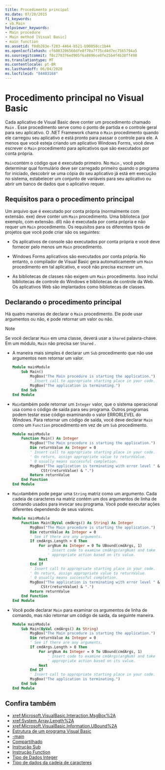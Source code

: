 ```yaml
---
title: Procedimento principal
ms.date: 07/20/2015
f1_keywords:
- vb.Main
helpviewer_keywords:
- Main procedure
- Main method [Visual Basic]
- main function
ms.assetid: f0db283e-f283-4464-b521-b90858cc1b44
ms.openlocfilehash: cf6003206566dfe8f70a7f75cd4d7ec7565794a5
ms.sourcegitcommit: f8c270376ed905f6a8896ce0fe25b4f4b38ff498
ms.translationtype: MT
ms.contentlocale: pt-BR
ms.lasthandoff: 06/04/2020
ms.locfileid: "84403168"
---
```

# <a name="main-procedure-in-visual-basic"></a>Procedimento principal no Visual Basic
Cada aplicativo de Visual Basic deve conter um procedimento chamado `Main` . Esse procedimento serve como o ponto de partida e o controle geral para seu aplicativo. O .NET Framework chama o `Main` procedimento quando ele carregou seu aplicativo e está pronto para passar o controle para ele. A menos que você esteja criando um aplicativo Windows Forms, você deve escrever o `Main` procedimento para aplicativos que são executados por conta própria.

 `Main`contém o código que é executado primeiro. No `Main` , você pode determinar qual formulário deve ser carregado primeiro quando o programa for iniciado, descobrir se uma cópia do seu aplicativo já está em execução no sistema, estabelecer um conjunto de variáveis para seu aplicativo ou abrir um banco de dados que o aplicativo requer.

## <a name="requirements-for-the-main-procedure"></a>Requisitos para o procedimento principal
 Um arquivo que é executado por conta própria (normalmente com extensão. exe) deve conter um `Main` procedimento. Uma biblioteca (por exemplo, com extensão. dll) não é executada por conta própria e não requer um `Main` procedimento. Os requisitos para os diferentes tipos de projetos que você pode criar são os seguintes:

- Os aplicativos de console são executados por conta própria e você deve fornecer pelo menos um `Main` procedimento.

- Windows Forms aplicativos são executados por conta própria. No entanto, o compilador de Visual Basic gera automaticamente um `Main` procedimento em tal aplicativo, e você não precisa escrever um.

- As bibliotecas de classes não exigem um `Main` procedimento. Isso inclui bibliotecas de controle do Windows e bibliotecas de controle da Web. Os aplicativos Web são implantados como bibliotecas de classes.

## <a name="declaring-the-main-procedure"></a>Declarando o procedimento principal
 Há quatro maneiras de declarar o `Main` procedimento. Ele pode usar argumentos ou não, e pode retornar um valor ou não.

> [!NOTE]
> Se você declarar `Main` em uma classe, deverá usar a `Shared` palavra-chave. Em um módulo, `Main` não precisa ser `Shared` .

- A maneira mais simples é declarar um `Sub` procedimento que não use argumentos nem retornar um valor.

    ```vb
    Module mainModule
        Sub Main()
            MsgBox("The Main procedure is starting the application.")
            ' Insert call to appropriate starting place in your code.
            MsgBox("The application is terminating.")
        End Sub
    End Module
    ```

- `Main`também pode retornar um `Integer` valor, que o sistema operacional usa como o código de saída para seu programa. Outros programas podem testar esse código examinando o valor ERRORLEVEL do Windows. Para retornar um código de saída, você deve declarar `Main` como um `Function` procedimento em vez de um `Sub` procedimento.

    ```vb
    Module mainModule
        Function Main() As Integer
            MsgBox("The Main procedure is starting the application.")
            Dim returnValue As Integer = 0
            ' Insert call to appropriate starting place in your code.
            ' On return, assign appropriate value to returnValue.
            ' 0 usually means successful completion.
            MsgBox("The application is terminating with error level " &
                 CStr(returnValue) & ".")
            Return returnValue
        End Function
    End Module
    ```

- `Main`também pode pegar uma `String` matriz como um argumento. Cada cadeia de caracteres na matriz contém um dos argumentos de linha de comando usados para invocar seu programa. Você pode executar ações diferentes dependendo de seus valores.

    ```vb
    Module mainModule
        Function Main(ByVal cmdArgs() As String) As Integer
            MsgBox("The Main procedure is starting the application.")
            Dim returnValue As Integer = 0
            ' See if there are any arguments.
            If cmdArgs.Length > 0 Then
                For argNum As Integer = 0 To UBound(cmdArgs, 1)
                    ' Insert code to examine cmdArgs(argNum) and take
                    ' appropriate action based on its value.
                Next
            End If
            ' Insert call to appropriate starting place in your code.
            ' On return, assign appropriate value to returnValue.
            ' 0 usually means successful completion.
            MsgBox("The application is terminating with error level " &
                 CStr(returnValue) & ".")
            Return returnValue
        End Function
    End Module
    ```

- Você pode declarar `Main` para examinar os argumentos de linha de comando, mas não retornar um código de saída, da seguinte maneira.

    ```vb
    Module mainModule
        Sub Main(ByVal cmdArgs() As String)
            MsgBox("The Main procedure is starting the application.")
            Dim returnValue As Integer = 0
            ' See if there are any arguments.
            If cmdArgs.Length > 0 Then
                For argNum As Integer = 0 To UBound(cmdArgs, 1)
                    ' Insert code to examine cmdArgs(argNum) and take
                    ' appropriate action based on its value.
                Next
            End If
            ' Insert call to appropriate starting place in your code.
            MsgBox("The application is terminating.")
        End Sub
    End Module
    ```
  
## <a name="see-also"></a>Confira também

- <xref:Microsoft.VisualBasic.Interaction.MsgBox%2A>
- <xref:System.Array.Length%2A>
- <xref:Microsoft.VisualBasic.Information.UBound%2A>
- [Estrutura de um programa Visual Basic](structure-of-a-visual-basic-program.md)
- [-main](../../reference/command-line-compiler/main.md)
- [Compartilhado](../../language-reference/modifiers/shared.md)
- [Instrução Sub](../../language-reference/statements/sub-statement.md)
- [Instrução Function](../../language-reference/statements/function-statement.md)
- [Tipo de Dados Integer](../../language-reference/data-types/integer-data-type.md)
- [Tipo de dados da cadeia de caracteres](../../language-reference/data-types/string-data-type.md)
